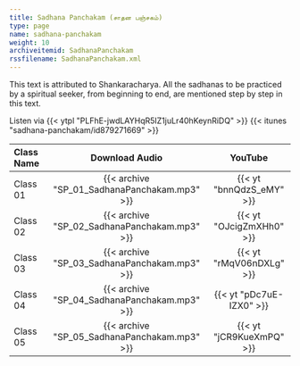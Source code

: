 ```yaml
---
title: Sadhana Panchakam (சாதன பஞ்சகம்)
type: page
name: sadhana-panchakam
weight: 10
archiveitemid: SadhanaPanchakam
rssfilename: SadhanaPanchakam.xml
---
```


This text is attributed to Shankaracharya. All the sadhanas to be practiced by a spiritual seeker, from beginning to end, are mentioned step by step in this text.

Listen via {{< ytpl "PLFhE-jwdLAYHqR5IZ1juLr40hKeynRiDQ" >}} {{< itunes "sadhana-panchakam/id879271669" >}}

Class Name | Download Audio | YouTube
:---|:---:|:---:
Class 01 | {{< archive "SP_01_SadhanaPanchakam.mp3" >}} | {{< yt "bnnQdzS_eMY" >}}
Class 02 | {{< archive "SP_02_SadhanaPanchakam.mp3" >}} | {{< yt "OJcigZmXHh0" >}}
Class 03 | {{< archive "SP_03_SadhanaPanchakam.mp3" >}} | {{< yt "rMqV06nDXLg" >}}
Class 04 | {{< archive "SP_04_SadhanaPanchakam.mp3" >}} | {{< yt "pDc7uE-IZX0" >}}
Class 05 | {{< archive "SP_05_SadhanaPanchakam.mp3" >}} | {{< yt "jCR9KueXmPQ" >}}
